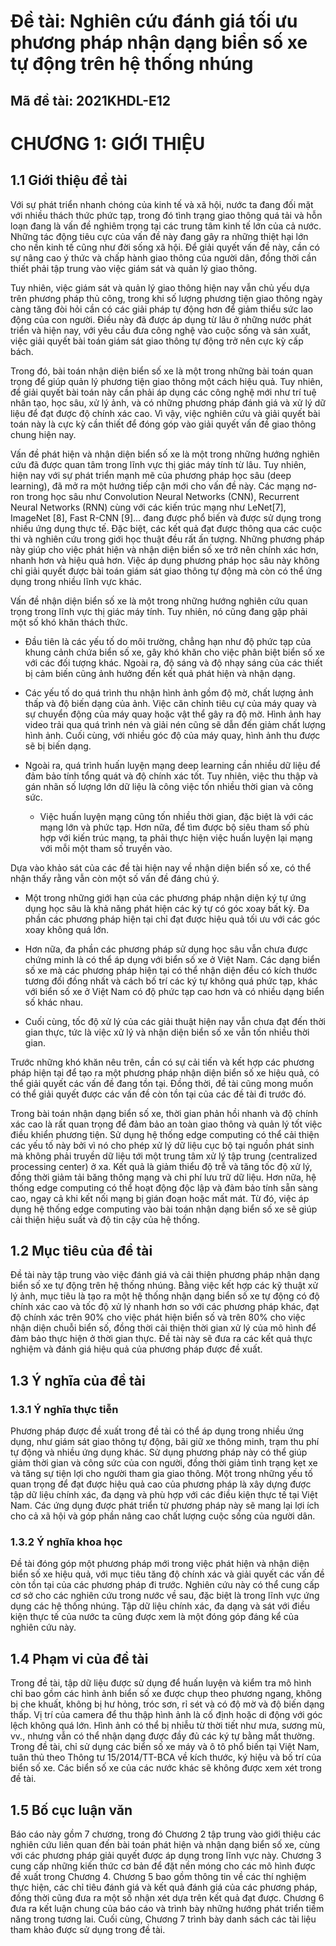 # Đề tài: Nghiên cứu đánh giá tối ưu phương pháp nhận dạng biển số xe tự động trên hệ thống nhúng
## Mã đề tài: 2021KHDL-E12

# CHƯƠNG 1: GIỚI THIỆU
## 1.1 Giới thiệu đề tài

Với sự phát triển nhanh chóng của kinh tế và xã hội, nước ta đang đối mặt với nhiều thách thức phức tạp, trong đó tình trạng giao thông quá tải và hỗn loạn đang là vấn đề nghiêm trọng tại các trung tâm kinh tế lớn của cả nước. Những tác động tiêu cực của vấn đề này đang gây ra những thiệt hại lớn cho nền kinh tế cũng như đời sống xã hội. Để giải quyết vấn đề này, cần có sự nâng cao ý thức và chấp hành giao thông của người dân, đồng thời cần thiết phải tập trung vào việc giám sát và quản lý giao thông.

Tuy nhiên, việc giám sát và quản lý giao thông hiện nay vẫn chủ yếu dựa trên phương pháp thủ công, trong khi số lượng phương tiện giao thông ngày càng tăng đòi hỏi cần có các giải pháp tự động hơn để giảm thiểu sức lao động của con người. Điều này đã được áp dụng từ lâu ở những nước phát triển và hiện nay, với yêu cầu đưa công nghệ vào cuộc sống và sản xuất, việc giải quyết bài toán giám sát giao thông tự động trở nên cực kỳ cấp bách.

Trong đó, bài toán nhận diện biển số xe là một trong những bài toán quan trọng để giúp quản lý phương tiện giao thông một cách hiệu quả. Tuy nhiên, để giải quyết bài toán này cần phải áp dụng các công nghệ mới như trí tuệ nhân tạo, học sâu, xử lý ảnh, và có những phương pháp đánh giá và xử lý dữ liệu để đạt được độ chính xác cao. Vì vậy, việc nghiên cứu và giải quyết bài toán này là cực kỳ cần thiết để đóng góp vào giải quyết vấn đề giao thông chung hiện nay.
  
Vấn đề phát hiện và nhận diện biển số xe là một trong những hướng nghiên cứu đã được quan tâm trong lĩnh vực thị giác máy tính từ lâu. Tuy nhiên, hiện nay với sự phát triển mạnh mẽ của phương pháp học sâu (deep learning), đã mở ra một hướng tiếp cận mới cho vấn đề này. Các mạng nơ-ron trong học sâu như Convolution Neural Networks (CNN), Recurrent Neural Networks (RNN) cùng với các kiến trúc mạng như LeNet[7], ImageNet [8], Fast R-CNN [9]... đang được phổ biến và được sử dụng trong nhiều ứng dụng thực tế. Đặc biệt, các kết quả đạt được thông qua các cuộc thi và nghiên cứu trong giới học thuật đều rất ấn tượng. Những phương pháp này giúp cho việc phát hiện và nhận diện biển số xe trở nên chính xác hơn, nhanh hơn và hiệu quả hơn. Việc áp dụng phương pháp học sâu này không chỉ giải quyết được bài toán giám sát giao thông tự động mà còn có thể ứng dụng trong nhiều lĩnh vực khác.
  
Vấn đề nhận diện biển số xe là một trong những hướng nghiên cứu quan trọng trong lĩnh vực thị giác máy tính. Tuy nhiên, nó cũng đang gặp phải một số khó khăn thách thức. 
- Đầu tiên là các yếu tố do môi trường, chẳng hạn như độ phức tạp của khung cảnh chứa biển số xe, gây khó khăn cho việc phân biệt biển số xe với các đối tượng khác. Ngoài ra, độ sáng và độ nhạy sáng của các thiết bị cảm biến cũng ảnh hưởng đến kết quả phát hiện và nhận dạng.

- Các yếu tố do quá trình thu nhận hình ảnh gồm độ mờ, chất lượng ảnh thấp và độ biến dạng của ảnh. Việc căn chỉnh tiêu cự của máy quay và sự chuyển động của máy quay hoặc vật thể gây ra độ mờ. Hình ảnh hay video trải qua quá trình nén và giải nén cũng sẽ dẫn đến giảm chất lượng hình ảnh. Cuối cùng, với nhiều góc độ của máy quay, hình ảnh thu được sẽ bị biến dạng.

- Ngoài ra, quá trình huấn luyện mạng deep learning cần nhiều dữ liệu để đảm bảo tính tổng quát và độ chính xác tốt. Tuy nhiên, việc thu thập và gán nhãn số lượng lớn dữ liệu là công việc tốn nhiều thời gian và công sức. 

  - Việc huấn luyện mạng cũng tốn nhiều thời gian, đặc biệt là với các mạng lớn và phức tạp. Hơn nữa, để tìm được bộ siêu tham số phù hợp với kiến trúc mạng, ta phải thực hiện việc huấn luyện lại mạng với mỗi một tham số truyền vào.
  
Dựa vào khảo sát của các đề tài hiện nay về nhận diện biển số xe, có thể nhận thấy rằng vẫn còn một số vấn đề đáng chú ý. 

- Một trong những giới hạn của các phương pháp nhận diện ký tự ứng dụng học sâu là khả năng phát hiện các ký tự có góc xoay bất kỳ. Đa phần các phương pháp hiện tại chỉ đạt được hiệu quả tối ưu với các góc xoay không quá lớn.

- Hơn nữa, đa phần các phương pháp sử dụng học sâu vẫn chưa được chứng minh là có thể áp dụng với biển số xe ở Việt Nam. Các dạng biển số xe mà các phương pháp hiện tại có thể nhận diện đều có kích thước tương đối đồng nhất và cách bố trí các ký tự không quá phức tạp, khác với biển số xe ở Việt Nam có độ phức tạp cao hơn và có nhiều dạng biển số khác nhau.

- Cuối cùng, tốc độ xử lý của các giải thuật hiện nay vẫn chưa đạt đến thời gian thực, tức là việc xử lý và nhận diện biển số xe vẫn tốn nhiều thời gian.

Trước những khó khăn nêu trên, cần có sự cải tiến và kết hợp các phương pháp hiện tại để tạo ra một phương pháp nhận diện biển số xe hiệu quả, có thể giải quyết các vấn đề đang tồn tại. Đồng thời, đề tài cũng mong muốn có thể giải quyết được các vấn đề còn tồn tại của các đề tài đi trước đó.

Trong bài toán nhận dạng biển số xe, thời gian phản hồi nhanh và độ chính xác cao là rất quan trọng để đảm bảo an toàn giao thông và quản lý tốt việc điều khiển phương tiện. Sử dụng hệ thống edge computing có thể cải thiện các yếu tố này bởi vì nó cho phép xử lý dữ liệu cục bộ tại nguồn phát sinh mà không phải truyền dữ liệu tới một trung tâm xử lý tập trung (centralized processing center) ở xa. Kết quả là giảm thiểu độ trễ và tăng tốc độ xử lý, đồng thời giảm tải băng thông mạng và chi phí lưu trữ dữ liệu. Hơn nữa, hệ thống edge computing có thể hoạt động độc lập và đảm bảo tính sẵn sàng cao, ngay cả khi kết nối mạng bị gián đoạn hoặc mất mát. Từ đó, việc áp dụng hệ thống edge computing vào bài toán nhận dạng biển số xe sẽ giúp cải thiện hiệu suất và độ tin cậy của hệ thống.

## 1.2 Mục tiêu của đề tài

Đề tài này tập trung vào việc đánh giá và cải thiện phương pháp nhận dạng biển số xe tự động trên hệ thống nhúng. Bằng việc kết hợp các kỹ thuật xử lý ảnh, mục tiêu là tạo ra một hệ thống nhận dạng biển số xe tự động có độ chính xác cao và tốc độ xử lý nhanh hơn so với các phương pháp khác, đạt độ chính xác trên 90% cho việc phát hiện biển số và trên 80% cho việc nhận diện chuỗi biển số, đồng thời cải thiện thời gian xử lý của mô hình để đảm bảo thực hiện ở thời gian thực. Đề tài này sẽ đưa ra các kết quả thực nghiệm và đánh giá hiệu quả của phương pháp được đề xuất.
  
  
## 1.3 Ý nghĩa của đề tài
### 1.3.1 Ý nghĩa thực tiễn

Phương pháp được đề xuất trong đề tài có thể áp dụng trong nhiều ứng dụng, như giám sát giao thông tự động, bãi giữ xe thông minh, trạm thu phí tự động và nhiều ứng dụng khác. Sử dụng phương pháp này có thể giúp giảm thời gian và công sức của con người, đồng thời giảm tình trạng kẹt xe và tăng sự tiện lợi cho người tham gia giao thông. Một trong những yếu tố quan trọng để đạt được hiệu quả cao của phương pháp là xây dựng được tập dữ liệu chính xác, đa dạng và phù hợp với các điều kiện thực tế tại Việt Nam. Các ứng dụng được phát triển từ phương pháp này sẽ mang lại lợi ích cho cả xã hội và góp phần nâng cao chất lượng cuộc sống của người dân.

### 1.3.2 Ý nghĩa khoa học
Đề tài đóng góp một phương pháp mới trong việc phát hiện và nhận diện biển số xe hiệu quả, với mục tiêu tăng độ chính xác và giải quyết các vấn đề còn tồn tại của các phương pháp đi trước. Nghiên cứu này có thể cung cấp cơ sở cho các nghiên cứu trong nước về sau, đặc biệt là trong lĩnh vực ứng dụng các hệ thống nhúng. Tập dữ liệu chính xác, đa dạng và sát với điều kiện thực tế của nước ta cũng được xem là một đóng góp đáng kể của nghiên cứu này.
  
## 1.4 Phạm vi của đề tài
Trong đề tài, tập dữ liệu được sử dụng để huấn luyện và kiểm tra mô hình chỉ bao gồm các hình ảnh biển số xe được chụp theo phương ngang, không bị che khuất, không bị hư hỏng, tróc sơn, rỉ sét và có độ mờ và độ biến dạng thấp. Vị trí của camera để thu thập hình ảnh là cố định hoặc di động với góc lệch không quá lớn. Hình ảnh có thể bị nhiễu từ thời tiết như mưa, sương mù, vv., nhưng vẫn có thể nhận dạng được đầy đủ các ký tự bằng mắt thường. Trong đề tài, chỉ sử dụng các biển số xe máy và ô tô phổ biến tại Việt Nam, tuân thủ theo Thông tư 15/2014/TT-BCA về kích thước, ký hiệu và bố trí của biển số xe. Các biển số xe của các nước khác sẽ không được xem xét trong đề tài. 

## 1.5 Bố cục luận văn
Báo cáo này gồm 7 chương, trong đó Chương 2 tập trung vào giới thiệu các nghiên cứu liên quan đến bài toán phát hiện và nhận dạng biển số xe, cùng với các phương pháp giải quyết được áp dụng trong lĩnh vực này. Chương 3 cung cấp những kiến thức cơ bản để đặt nền móng cho các mô hình được đề xuất trong Chương 4. Chương 5 bao gồm thông tin về các thí nghiệm thực hiện, các chỉ tiêu đánh giá và kết quả đánh giá của các phương pháp, đồng thời cũng đưa ra một số nhận xét dựa trên kết quả đạt được. Chương 6 đưa ra kết luận chung của báo cáo và trình bày những hướng phát triển tiềm năng trong tương lai. Cuối cùng, Chương 7 trình bày danh sách các tài liệu tham khảo được sử dụng trong đề tài.









